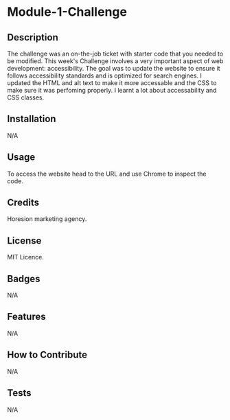 # Module-1-Challenge

## Description

The challenge was an on-the-job ticket with starter code that you needed to be modified. This week's Challenge involves a very important aspect of web development: accessibility. The goal was to update the website to ensure it follows accessibility standards and is optimized for search engines. I updated the HTML and alt text to make it more accessable and the CSS to make sure it was perfoming properly. I learnt a lot about accessability and CSS classes.

## Installation

N/A

## Usage

To access the website head to the URL and use Chrome to inspect the code.

## Credits

Horesion marketing agency.

## License

MIT Licence.

## Badges

N/A

## Features

N/A

## How to Contribute

N/A

## Tests

N/A